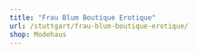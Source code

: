 ```yaml
---
title: "Frau Blum Boutique Erotique"
url: /stuttgart/frau-blum-boutique-erotique/
shop: Modehaus
---
```

